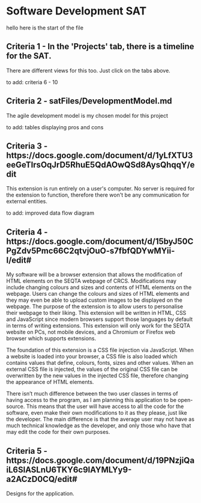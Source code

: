# Software Development SAT

hello here is the start of the file

<h2>Criteria 1 - In the 'Projects' tab, there is a timeline for the SAT.</h2>
There are different views for this too. Just click on the tabs above.

to add: criteria 6 - 10
<h2>Criteria 2 - satFiles/DevelopmentModel.md</h2>
The agile development model is my chosen model for this project 

to add: tables displaying pros and cons
<h2>Criteria 3 - https://docs.google.com/document/d/1yLfXTU3eeGeTIrsOqJrD5RhuE5QdAOwQSd8AysQhqqY/edit</h2>
This extension is run entirely on a user's computer. No server is required for the extension to function, therefore there won't be any communication for external entities.

to add: improved data flow diagram
<h2>Criteria 4 - https://docs.google.com/document/d/15byJ50CPgZdv5Pmc66C2qtvjOuO-s7fbfQDYwMYii-I/edit#</h2>

My software will be a browser extension that allows the modification of HTML elements on the SEQTA webpage of CRCS. Modifications may include changing colours and sizes and contents of HTML elements on the webpage. Users can change the colours and sizes of HTML elements and they may even be able to upload custom images to be displayed on the webpage. The purpose of the extension is to allow users to personalise their webpage to their liking. This extension will be written in HTML, CSS and JavaScript since modern browsers support those languages by default in terms of writing extensions. This extension will only work for the SEQTA website on PCs, not mobile devices, and a Chromium or Firefox web browser which supports extensions. 

The foundation of this extension is a CSS file injection via JavaScript. When a website is loaded into your browser, a CSS file is also loaded which contains values that define, colours, fonts, sizes and other values. When an external CSS file is injected, the values of the original CSS file can be overwritten by the new values in the injected CSS file, therefore changing the appearance of HTML elements.

There isn’t much difference between the two user classes in terms of having access to the program, as I am planning this application to be open-source. This means that the user will have access to all the code for the software, even make their own modifications to it as they please, just like the developer. The main difference is that the average user may not have as much technical knowledge as the developer, and only those who have that may edit the code for their own purposes.

<h2>Criteria 5 - https://docs.google.com/document/d/19PNzjiQaiL6SlASLnU6TKY6c9lAYMLYy9-a2ACzD0CQ/edit#</h2>

Designs for the application.
